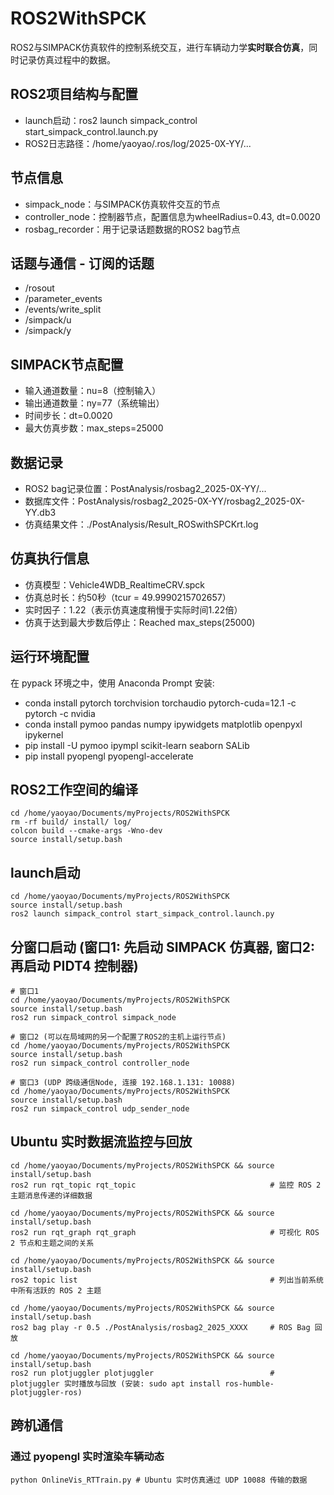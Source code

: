 # ROS2WithSPCK
ROS2与SIMPACK仿真软件的控制系统交互，进行车辆动力学**实时联合仿真**，同时记录仿真过程中的数据。

## ROS2项目结构与配置
- launch启动：ros2 launch simpack_control start_simpack_control.launch.py
- ROS2日志路径：/home/yaoyao/.ros/log/2025-0X-YY/...

## 节点信息
- simpack_node：与SIMPACK仿真软件交互的节点
- controller_node：控制器节点，配置信息为wheelRadius=0.43, dt=0.0020
- rosbag_recorder：用于记录话题数据的ROS2 bag节点

## 话题与通信 - 订阅的话题
- /rosout
- /parameter_events
- /events/write_split
- /simpack/u
- /simpack/y

## SIMPACK节点配置

- 输入通道数量：nu=8（控制输入）
- 输出通道数量：ny=77（系统输出）
- 时间步长：dt=0.0020
- 最大仿真步数：max_steps=25000

## 数据记录
- ROS2 bag记录位置：PostAnalysis/rosbag2_2025-0X-YY/...
- 数据库文件：PostAnalysis/rosbag2_2025-0X-YY/rosbag2_2025-0X-YY.db3
- 仿真结果文件：./PostAnalysis/Result_ROSwithSPCKrt.log

## 仿真执行信息
- 仿真模型：Vehicle4WDB_RealtimeCRV.spck
- 仿真总时长：约50秒（tcur = 49.9990215702657）
- 实时因子：1.22（表示仿真速度稍慢于实际时间1.22倍）
- 仿真于达到最大步数后停止：Reached max_steps(25000)


## 运行环境配置

在 pypack 环境之中，使用 Anaconda Prompt 安装:

- conda install pytorch torchvision torchaudio pytorch-cuda=12.1 -c pytorch -c nvidia
- conda install pymoo pandas numpy ipywidgets matplotlib openpyxl ipykernel
- pip install -U pymoo ipympl scikit-learn seaborn SALib
- pip install pyopengl pyopengl-accelerate


## ROS2工作空间的编译
  
    cd /home/yaoyao/Documents/myProjects/ROS2WithSPCK
    rm -rf build/ install/ log/ 
    colcon build --cmake-args -Wno-dev
    source install/setup.bash  

## launch启动
    cd /home/yaoyao/Documents/myProjects/ROS2WithSPCK
    source install/setup.bash  
    ros2 launch simpack_control start_simpack_control.launch.py

## 分窗口启动 (窗口1: 先启动 SIMPACK 仿真器, 窗口2: 再启动 PIDT4 控制器)
    # 窗口1
    cd /home/yaoyao/Documents/myProjects/ROS2WithSPCK
    source install/setup.bash 
    ros2 run simpack_control simpack_node

    # 窗口2 (可以在局域网的另一个配置了ROS2的主机上运行节点)
    cd /home/yaoyao/Documents/myProjects/ROS2WithSPCK
    source install/setup.bash
    ros2 run simpack_control controller_node

    # 窗口3 (UDP 跨级通信Node, 连接 192.168.1.131: 10088)
    cd /home/yaoyao/Documents/myProjects/ROS2WithSPCK
    source install/setup.bash  
    ros2 run simpack_control udp_sender_node   

## Ubuntu 实时数据流监控与回放
    cd /home/yaoyao/Documents/myProjects/ROS2WithSPCK && source install/setup.bash 
    ros2 run rqt_topic rqt_topic                              # 监控 ROS 2 主题消息传递的详细数据

    cd /home/yaoyao/Documents/myProjects/ROS2WithSPCK && source install/setup.bash 
    ros2 run rqt_graph rqt_graph                              # 可视化 ROS 2 节点和主题之间的关系   

    cd /home/yaoyao/Documents/myProjects/ROS2WithSPCK && source install/setup.bash 
    ros2 topic list                                           # 列出当前系统中所有活跃的 ROS 2 主题

    cd /home/yaoyao/Documents/myProjects/ROS2WithSPCK && source install/setup.bash 
    ros2 bag play -r 0.5 ./PostAnalysis/rosbag2_2025_XXXX     # ROS Bag 回放

    cd /home/yaoyao/Documents/myProjects/ROS2WithSPCK && source install/setup.bash 
    ros2 run plotjuggler plotjuggler                          # plotjuggler 实时播放与回放 (安装: sudo apt install ros-humble-plotjuggler-ros)


## 跨机通信
### 通过 pyopengl 实时渲染车辆动态
    python OnlineVis_RTTrain.py # Ubuntu 实时仿真通过 UDP 10088 传输的数据

